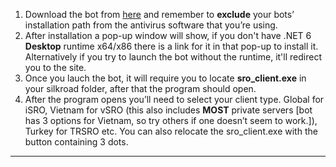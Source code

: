 1.  Download the bot from [here](https://github.com/SDClowen/RSBot/releases/tag/v2.0-official) and remember to **exclude** your bots’ installation path from the antivirus software that you’re using.
2.  After installation a pop-up window will show, if you don't have .NET 6 **Desktop** runtime x64/x86 there is a link for it in that pop-up to install it. Alternatively if you try to launch the bot without the runtime, it'll redirect you to the site.
3.  Once you lauch the bot, it will require you to locate **sro\_client.exe** in your silkroad folder, after that the program should open.
4.  After the program opens you’ll need to select your client type. Global for iSRO, Vietnam for vSRO (this also includes **MOST** private servers \[bot has 3 options for Vietnam, so try others if one doesn’t seem to work.\]), Turkey for TRSRO etc. You can also relocate the sro\_client.exe with the button containing 3 dots.

---